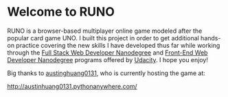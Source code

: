 # Welcome to RUNO

RUNO is a browser-based multiplayer online game modeled after the popular card
game UNO. I built this project in order to get additional hands-on practice
covering the new skills I have developed thus far while working through the
[Full Stack Web Developer Nanodegree](http://www.udacity.com/course/full-stack-web-developer-nanodegree--nd004)
and
[Front-End Web Developer Nanodegree](http://www.udacity.com/course/front-end-web-developer-nanodegree--nd001) programs offered by
[Udacity](http://www.udacity.com).
I hope you enjoy!

Big thanks to [austinghuang0131](https://github.com/austinhuang0131), who is currently hosting the game at:

http://austinhuang0131.pythonanywhere.com/

